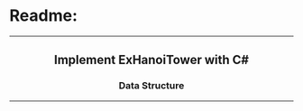 # Readme:
 
---
 
<h2 align='center'>Implement ExHanoiTower with C#</h2>
<h3 quote align='center'>Data Structure</h3 quote>
 
---
